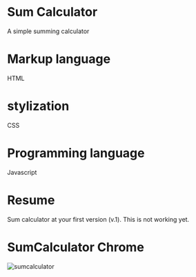 # Sum Calculator
A simple summing calculator

# Markup language

HTML

# stylization

CSS

# Programming language

Javascript

# Resume

Sum calculator at your first version (v.1).
This is not working yet.

# SumCalculator Chrome

![sumcalculator](https://user-images.githubusercontent.com/62850277/78352705-2cbb7300-757f-11ea-8001-8f29865d3402.png)



